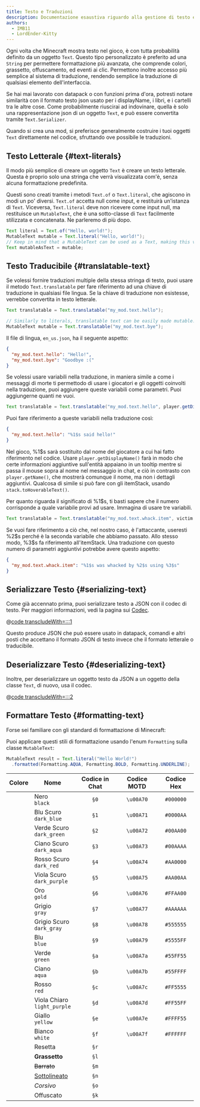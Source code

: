 ```yaml
---
title: Testo e Traduzioni
description: Documentazione esaustiva riguardo alla gestione di testo e traduzioni formattate in Minecraft.
authors:
  - IMB11
  - LordEnder-Kitty
---
```


<!-- markdownlint-configure-file { MD033: { allowed_elements: [br, ColorSwatch, u] } } -->

Ogni volta che Minecraft mostra testo nel gioco, è con tutta probabilità definito da un oggetto `Text`.
Questo tipo personalizzato è preferito ad una `String` per permettere formattazione più avanzata, che comprende colori, grassetto, offuscamento, ed eventi ai clic. Permettono inoltre accesso più semplice al sistema di traduzione, rendendo semplice la traduzione di qualsiasi elemento dell'interfaccia.

Se hai mai lavorato con datapack o con funzioni prima d'ora, potresti notare similarità con il formato testo json usato per i displayName, i libri, e i cartelli tra le altre cose. Come probabilmente riuscirai ad indovinare, quella è solo una rappresentazione json di un oggetto `Text`, e può essere convertita tramite `Text.Serializer`.

Quando si crea una mod, si preferisce generalmente costruire i tuoi oggetti `Text` direttamente nel codice, sfruttando ove possibile le traduzioni.

## Testo Letterale {#text-literals}

Il modo più semplice di creare un oggetto `Text` è creare un testo letterale. Questa è proprio solo una stringa che verrà visualizzata com'è, senza alcuna formattazione predefinita.

Questi sono creati tramite i metodi `Text.of` o `Text.literal`, che agiscono in modi un po' diversi. `Text.of` accetta null come input, e restituirà un'istanza di `Text`. Viceversa, `Text.literal` deve non ricevere come input null, ma restituisce un `MutableText`, che è una sotto-classe di `Text` facilmente stilizzata e concatenata. Ne parleremo di più dopo.

```java
Text literal = Text.of("Hello, world!");
MutableText mutable = Text.literal("Hello, world!");
// Keep in mind that a MutableText can be used as a Text, making this valid:
Text mutableAsText = mutable;
```

## Testo Traducibile {#translatable-text}

Se volessi fornire traduzioni multiple della stessa stringa di testo, puoi usare il metodo `Text.translatable` per fare riferimento ad una chiave di traduzione in qualsiasi file lingua. Se la chiave di traduzione non esistesse, verrebbe convertita in testo letterale.

```java
Text translatable = Text.translatable("my_mod.text.hello");

// Similarly to literals, translatable text can be easily made mutable.
MutableText mutable = Text.translatable("my_mod.text.bye");
```

Il file di lingua, `en_us.json`, ha il seguente aspetto:

```json
{
  "my_mod.text.hello": "Hello!",
  "my_mod.text.bye": "Goodbye :("
}
```

Se volessi usare variabili nella traduzione, in maniera simile a come i messaggi di morte ti permettodo di usare i giocatori e gli oggetti coinvolti nella traduzione, puoi aggiungere queste variabili come parametri. Puoi aggiungerne quanti ne vuoi.

```java
Text translatable = Text.translatable("my_mod.text.hello", player.getDisplayName());
```

Puoi fare riferimento a queste variabili nella traduzione così:

```json
{
  "my_mod.text.hello": "%1$s said hello!"
}
```

Nel gioco, %1\$s sarà sostituito dal nome del giocatore a cui hai fatto riferimento nel codice. Usare `player.getDisplayName()` farà in modo che certe informazioni aggiuntive sull'entità appaiano in un tooltip mentre si passa il mouse sopra al nome nel messaggio in chat, e ciò in contrasto con `player.getName()`, che mostrerà comunque il nome, ma non i dettagli aggiuntivi. Qualcosa di simile si può fare con gli itemStack, usando `stack.toHoverableText()`.

Per quanto riguarda il significato di %1\$s, ti basti sapere che il numero corrisponde a quale variabile provi ad usare. Immagina di usare tre variabili.

```java
Text translatable = Text.translatable("my_mod.text.whack.item", victim.getDisplayName(), attacker.getDisplayName(), itemStack.toHoverableText());
```

Se vuoi fare riferimento a ciò che, nel nostro caso, è l'attaccante, useresti %2\$s perché è la seconda variabile che abbiamo passato. Allo stesso modo, %3\$s fa riferimento all'itemStack. Una traduzione con questo numero di parametri aggiuntivi potrebbe avere questo aspetto:

```json
{
  "my_mod.text.whack.item": "%1$s was whacked by %2$s using %3$s"
}
```

## Serializzare Testo {#serializing-text}

<!-- NOTE: These have been put into the reference mod as they're likely to be updated to codecs in the next few updates. -->

Come già accennato prima, puoi serializzare testo a JSON con il codec di testo. Per maggiori informazioni, vedi la pagina sui [Codec](./codecs).

@[code transcludeWith=:::1](@/reference/1.21.4/src/client/java/com/example/docs/rendering/TextTests.java)

Questo produce JSON che può essere usato in datapack, comandi e altri posti che accettano il formato JSON di testo invece che il formato letterale o traducibile.

## Deserializzare Testo {#deserializing-text}

Inoltre, per deserializzare un oggetto testo da JSON a un oggetto della classe `Text`, di nuovo, usa il codec.

@[code transcludeWith=:::2](@/reference/1.21.4/src/client/java/com/example/docs/rendering/TextTests.java)

## Formattare Testo {#formatting-text}

Forse sei familiare con gli standard di formattazione di Minecraft:

Puoi applicare questi stili di formattazione usando l'enum `Formatting` sulla classe `MutableText`:

```java
MutableText result = Text.literal("Hello World!")
  .formatted(Formatting.AQUA, Formatting.BOLD, Formatting.UNDERLINE);
```

|              Colore             | Nome                             | Codice in Chat | Codice MOTD | Codice Hex |
| :-----------------------------: | -------------------------------- | :------------: | :---------: | :--------: |
| <ColorSwatch color="#000000" /> | Nero<br />`black`                |      `§0`      |  `\u00A70` |  `#000000` |
| <ColorSwatch color="#0000AA" /> | Blu Scuro<br />`dark_blue`       |      `§1`      |  `\u00A71` |  `#0000AA` |
| <ColorSwatch color="#00AA00" /> | Verde Scuro<br />`dark_green`    |      `§2`      |  `\u00A72` |  `#00AA00` |
| <ColorSwatch color="#00AAAA" /> | Ciano Scuro<br />`dark_aqua`     |      `§3`      |  `\u00A73` |  `#00AAAA` |
| <ColorSwatch color="#AA0000" /> | Rosso Scuro<br />`dark_red`      |      `§4`      |  `\u00A74` |  `#AA0000` |
| <ColorSwatch color="#AA00AA" /> | Viola Scuro<br />`dark_purple`   |      `§5`      |  `\u00A75` |  `#AA00AA` |
| <ColorSwatch color="#FFAA00" /> | Oro<br />`gold`                  |      `§6`      |  `\u00A76` |  `#FFAA00` |
| <ColorSwatch color="#AAAAAA" /> | Grigio<br />`gray`               |      `§7`      |  `\u00A77` |  `#AAAAAA` |
| <ColorSwatch color="#555555" /> | Grigio Scuro<br />`dark_gray`    |      `§8`      |  `\u00A78` |  `#555555` |
| <ColorSwatch color="#5555FF" /> | Blu<br />`blue`                  |      `§9`      |  `\u00A79` |  `#5555FF` |
| <ColorSwatch color="#55FF55" /> | Verde<br />`green`               |      `§a`      |  `\u00A7a` |  `#55FF55` |
| <ColorSwatch color="#55FFFF" /> | Ciano<br />`aqua`                |      `§b`      |  `\u00A7b` |  `#55FFFF` |
| <ColorSwatch color="#FF5555" /> | Rosso<br />`red`                 |      `§c`      |  `\u00A7c` |  `#FF5555` |
| <ColorSwatch color="#FF55FF" /> | Viola Chiaro<br />`light_purple` |      `§d`      |  `\u00A7d` |  `#FF55FF` |
| <ColorSwatch color="#FFFF55" /> | Giallo<br />`yellow`             |      `§e`      |  `\u00A7e` |  `#FFFF55` |
| <ColorSwatch color="#FFFFFF" /> | Bianco<br />`white`              |      `§f`      |  `\u00A7f` |  `#FFFFFF` |
|                                 | Resetta                          |      `§r`      |             |            |
|                                 | **Grassetto**                    |      `§l`      |             |            |
|                                 | ~~Barrato~~                      |      `§m`      |             |            |
|                                 | <u>Sottolineato</u>              |      `§n`      |             |            |
|                                 | _Corsivo_                        |      `§o`      |             |            |
|                                 | Offuscato                        |      `§k`      |             |            |
